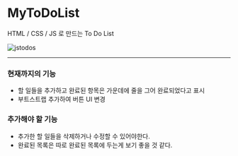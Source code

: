 # MyToDoList
HTML / CSS / JS 로 만드는 To Do List

![jstodos](https://user-images.githubusercontent.com/46646408/53348290-18f61400-395e-11e9-99e4-b6300187254c.PNG)

<hr>
<h3>현재까지의 기능</h3>
<ul>
  <li>할 일들을 추가하고 완료된 항목은 가운데에 줄을 그어 완료되었다고 표시</li>
  <li>부트스트랩 추가하여 버튼 UI 변경</li>
</ul>
<h3>추가해야 할 기능</h3>
<ul>
  <li>추가한 할 일들을 삭제하거나 수정할 수 있어야한다.</li>
  <li>완료된 목록은 따로 완료된 목록에 두는게 보기 좋을 것 같다.</li>
</ul>

